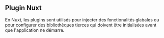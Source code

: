 ## Plugin Nuxt
En Nuxt, les plugins sont utilisés pour injecter des fonctionalités glabales ou pour configurer des bibliothèques tierces qui doivent être initialisées avant que l'application ne démarre.